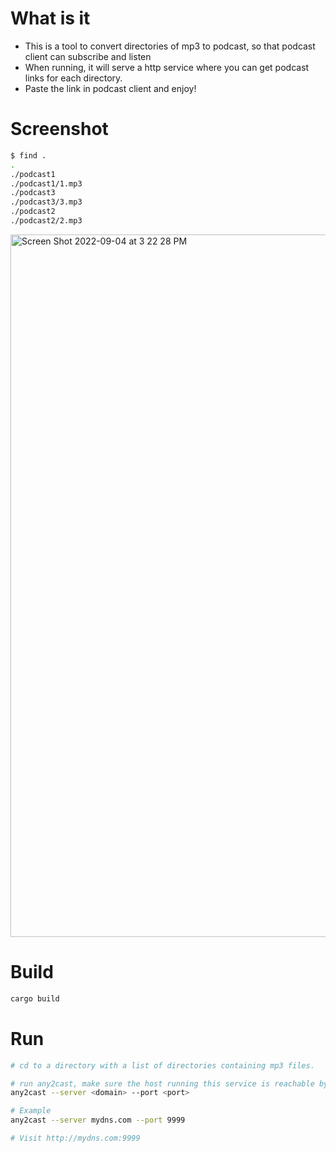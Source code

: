 # What is it
* This is a tool to convert directories of mp3 to podcast, so that podcast client can subscribe and listen
* When running, it will serve a http service where you can get podcast links for each directory.
* Paste the link in podcast client and enjoy!

# Screenshot

``` bash
$ find .
.
./podcast1
./podcast1/1.mp3
./podcast3
./podcast3/3.mp3
./podcast2
./podcast2/2.mp3
```

<img width="1124" alt="Screen Shot 2022-09-04 at 3 22 28 PM" src="https://user-images.githubusercontent.com/108800/188302286-acdd7a45-cd5d-4c83-aca9-ddf8670202f1.png">


# Build

``` bash
cargo build
```

# Run

``` bash
# cd to a directory with a list of directories containing mp3 files.

# run any2cast, make sure the host running this service is reachable by visiting <domain>
any2cast --server <domain> --port <port>

# Example
any2cast --server mydns.com --port 9999

# Visit http://mydns.com:9999
```

